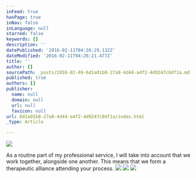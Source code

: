 ```yaml
---
inFeed: true
hasPage: true
inNav: false
inLanguage: null
starred: false
keywords: []
description: ''
datePublished: '2016-02-11T04:26:29.132Z'
dateModified: '2016-02-11T04:26:21.477Z'
title: ''
author: []
sourcePath: _posts/2016-02-09-6d1a01b8-27a8-4d44-a4f2-4d9247c8df1a.md
published: true
authors: []
publisher:
  name: null
  domain: null
  url: null
  favicon: null
url: 6d1a01b8-27a8-4d44-a4f2-4d9247c8df1a/index.html
_type: Article

---
```

![](https://the-grid-user-content.s3-us-west-2.amazonaws.com/cf43da00-5c6b-4fff-8e29-71add511794a.jpg)

As a routine part of my professional service, I will take into account that we work together, alongside one another. This means that we form a therapeutic alliance attending your process. ![](https://the-grid-user-content.s3-us-west-2.amazonaws.com/c30c5da6-fd80-42a0-ba3f-53d79cd5e57f.jpg)
![](https://the-grid-user-content.s3-us-west-2.amazonaws.com/c4a89d27-bc27-458d-be99-73fe528c8f7d.jpg)
![](https://the-grid-user-content.s3-us-west-2.amazonaws.com/ab011e7c-b9f6-4a76-8850-e19a6262b362.jpg)